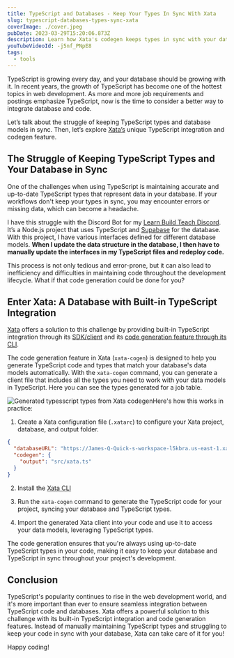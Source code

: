 ```yaml
---
title: TypeScript and Databases - Keep Your Types In Sync With Xata
slug: typescript-databases-types-sync-xata
coverImage: ./cover.jpeg
pubDate: 2023-03-29T15:20:06.873Z
description: Learn how Xata's codegen keeps types in sync with your database.
youTubeVideoId: -j5nf_PNpE8
tags:
  - tools
---
```


TypeScript is growing every day, and your database should be growing with it. In recent years, the growth of TypeScript has become one of the hottest topics in web development. As more and more job requirements and postings emphasize TypeScript, now is the time to consider a better way to integrate database and code.

Let’s talk about the struggle of keeping TypeScript types and database models in sync. Then, let’s explore [Xata’s](https://xata.io) unique TypeScript integration and codegen feature.

## The Struggle of Keeping TypeScript Types and Your Database in Sync

One of the challenges when using TypeScript is maintaining accurate and up-to-date TypeScript types that represent data in your database. If your workflows don't keep your types in sync, you may encounter errors or missing data, which can become a headache.

I have this struggle with the Discord Bot for my [Learn Build Teach Discord](https://learnbuildteach.com/). It’s a Node.js project that uses TypeScript and [Supabase](https://supabase.com/) for the database. With this project, I have various interfaces defined for different database models. **When I update the data structure in the database, I then have to manually update the interfaces in my TypeScript files and redeploy code.**

This process is not only tedious and error-prone, but it can also lead to inefficiency and difficulties in maintaining code throughout the development lifecycle. What if that code generation could be done for you?

## Enter Xata: A Database with Built-in TypeScript Integration

[Xata](https://www.xata.com/) offers a solution to this challenge by providing built-in TypeScript integration through its [SDK/client](https://xata.io/docs/typescript-client/overview) and its [code generation feature through its CLI](https://xata.io/docs/cli/codegen).

The code generation feature in Xata (`xata-cogen`) is designed to help you generate TypeScript code and types that match your database's data models automatically. With the `xata-cogen` command, you can generate a client file that includes all the types you need to work with your data models in TypeScript. Here you can see the types generated for a job table.

![Generated typesscript types from Xata codegen](/images/posts/typescript-databases-types-sync-xata/1.jpeg)Here's how this works in practice:

1. Create a Xata configuration file (`.xatarc`) to configure your Xata project, database, and output folder.

```json
{
  "databaseURL": "https://James-Q-Quick-s-workspace-l5kbra.us-east-1.xata.sh/db/jqq-job-board",
  "codegen": {
    "output": "src/xata.ts"
  }
}
```

2. Install the [Xata CLI](https://xata.io/docs/getting-started/installation)

3. Run the `xata-cogen` command to generate the TypeScript code for your project, syncing your database and TypeScript types.

4. Import the generated Xata client into your code and use it to access your data models, leveraging TypeScript types.

The code generation ensures that you're always using up-to-date TypeScript types in your code, making it easy to keep your database and TypeScript in sync throughout your project's development.

## Conclusion

TypeScript's popularity continues to rise in the web development world, and it's more important than ever to ensure seamless integration between TypeScript code and databases. Xata offers a powerful solution to this challenge with its built-in TypeScript integration and code generation features. Instead of manually maintaining TypeScript types and struggling to keep your code in sync with your database, Xata can take care of it for you!

Happy coding!
